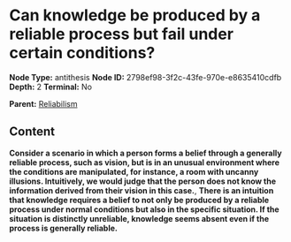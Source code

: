 # Can knowledge be produced by a reliable process but fail under certain conditions?

**Node Type:** antithesis
**Node ID:** 2798ef98-3f2c-43fe-970e-e8635410cdfb
**Depth:** 2
**Terminal:** No

**Parent:** [Reliabilism](reliabilism.md)

## Content

**Consider a scenario in which a person forms a belief through a generally reliable process, such as vision, but is in an unusual environment where the conditions are manipulated, for instance, a room with uncanny illusions. Intuitively, we would judge that the person does not know the information derived from their vision in this case.**, **There is an intuition that knowledge requires a belief to not only be produced by a reliable process under normal conditions but also in the specific situation. If the situation is distinctly unreliable, knowledge seems absent even if the process is generally reliable.**
